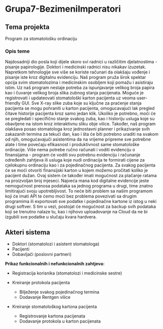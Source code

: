 # Grupa7-BezimeniImperatori
## Tema projekta 
Program za stomatološku ordinaciju

### Opis teme
Najdosadniji dio posla koji dijele skoro svi radnici u različitim djelatnostima - pisanje papirologije. Doktori i medicinski radnici nisu nikakav izuzetak. Napretkom tehnologije sve više se koriste računari da olakšaju vođenje i pisanje iste kroz digitalnu evidenciju. Naš program pruža širok spektar opcija svim stomatolozima i medicinskim osobljem koji pomažu i asistiraju istim. Uz naš program nestaje potreba za ispunjavanje velikog broja papira kao i čuvanje velikog broja slika zubnog stanja pacijenata. Moguće je registrovati i updateovati stomatološki karton pacijenta uz veoma user-friendly GUI. Sve X-ray slike zuba koje su ključne za praćenje stanja pacijenta se mogu pohraniti u karton pacijenta, omogucavajući lak pregled čitave historije pacijenta kroz samo jedan klik. Ukoliko je potrebno, moći će se pregledati i specifično stanje svakog zuba, kao i historiju usluga koje su obavljene na istom kroz interaktivnu sliku obje vilice. Također, naš program olakšava posao stomatologa kroz jednostavni planner i prikazivanje svih zakazanih termina za tekući dan, kao i šta će biti potrebno uraditi na svakom od njih, omogućavajuči asistentima da na vrijeme pripreme sve potrebne alate i time povećaju efikasnost i produktivnost same stomatološke ordinacije. Više nema potrebe ručno računati i voditi evidenciju o finansijama - program će voditi svu potrebnu evidenciju i računanje određenih zahtjeva ili usluga koje nudi ordinacija te formirati cijene za cjelokupnu ordinaciju kao i za pojedinačnog pacijenta. Za svakog pacijenta će se moći otvoriti finansijski karton u kojem možemo pročitati koliko je pacijent dužan. Ovaj sistem će također imati mogućnost za plačanje ratama na proizvoljan broj mjeseci. Najveća mana kod digitalne evidencije jeste nemogućnost prenosa podataka sa jednog programa u drugi, time znatno limitirajući svoju upotrebljivost.
To neće biti problem sa našim programom koji će imati API te ćemo moći bez problema povezivati sa drugim programima ili exportovati sve podatke i pojedinačne kartone iz istog u neki drugi softver. S tim u vezi, postojat će mogućnost za backup svih podataka koji se trenutno nalaze tu, kao i njihovo uploadovanje na Cloud da ne bi izgubili sve podatke u slučaju kvara hardvera.  

## Akteri sistema 
- Doktori (stomatolozi i asistent stomatologa)
- Pacijenti
- Dobavljači (poslovni partneri)

**Prikaz funkcionalnih i nefunkcionalnih zahtjeva:** 
  - Registracija korisnika (stomatolozi i medicinske sestre)

  - Kreiranje protokola pacijenta 
    - Bilježenje svakog pojedinačnog termina
    - Dodavanje Rentgen vilice
  
  - Kreiranje stomatološkog kartona pacijenta 
    - Registrovanje kartona pacijenata
    - Dodavanje protokola u karton pacijenata
    
